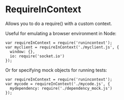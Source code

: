 # RequireInContext

Allows you to do a require() with a custom context.

Useful for emulating a browser environment in Node:

    var requireInContext = require('runincontext');
    var myclient = requireInContext('./myclient.js', {
      window: {},
      io: require('socket.io')
    });

Or for specifying mock objects for running tests:

    var requireInContext = require('runincontext');
    var mycode = requireInContext('./mycode.js', {
      mydependency: require('./dependency_mock.js')
    });


        
